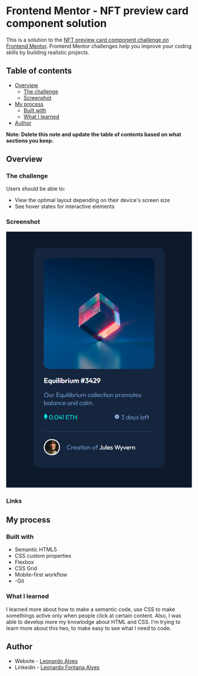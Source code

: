 # Frontend Mentor - NFT preview card component solution

This is a solution to the [NFT preview card component challenge on Frontend Mentor](https://www.frontendmentor.io/challenges/nft-preview-card-component-SbdUL_w0U). Frontend Mentor challenges help you improve your coding skills by building realistic projects. 

## Table of contents

- [Overview](#overview)
  - [The challenge](#the-challenge)
  - [Screenshot](#screenshot)
- [My process](#my-process)
  - [Built with](#built-with)
  - [What I learned](#what-i-learned)
- [Author](#author)

**Note: Delete this note and update the table of contents based on what sections you keep.**

## Overview

### The challenge

Users should be able to:

- View the optimal layout depending on their device's screen size
- See hover states for interactive elements

### Screenshot

![](images/screeshot.PNG)

### Links

## My process

### Built with

- Semantic HTML5
- CSS custom properties
- Flexbox
- CSS Grid
- Mobile-first workflow
- -Git

### What I learned

I learned more about how to make a semantic code, use CSS to make somethings active only when people click at certain content.
Also, I was able to develop more my knowlodge about HTML and CSS. I'm trying to learn more about this two, to make easy to see what I need to code.

## Author

- Website - [Leonardo Alves](https://leoofalves.github.io/site-Leonardo-Alves/)
- Linkedin - [Leonardo Fontana Alves](https://www.linkedin.com/in/leoofalves/)
